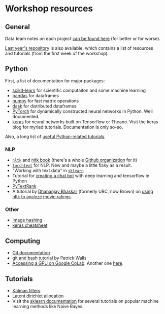 # Workshop resources

## General

Data team notes on each project [can be found
here](https://docs.google.com/document/d/1mtD50bYEMRR9SmBprc7Y36uW6ZlmNNlUzb6MNFooPvw/edit?usp=sharing)
(for better or for worse).

[Last year's repository](https://github.com/bcdataca/workshop-content) is also
available, which contains a list of resources and tutorials (from the first week
of the workshop).

## Python

First, a list of documentation for major packages:

* [scikit-learn](http://scikit-learn.org/stable/index.html) for scientific
  computaiton and some machine learning
* [pandas](https://pandas.pydata.org/) for dataframes
* [numpy](http://www.numpy.org/) for fast matrix operations
* [dask](https://dask.pydata.org/en/latest/) for distributed dataframes
* [PyTorch](https://pytorch.org/) for dynamically constructed neural networks in
  Python. Well documented.
* [keras](https://keras.io/) for neural networks built on Tensorflow or
  Theano. Visit the keras blog for myriad tutorials. Documentation is only
  so-so.

Also, a long list of [useful Python-related
tutorials](https://medium.com/machine-learning-in-practice/over-150-of-the-best-machine-learning-nlp-and-python-tutorials-ive-found-ffce2939bd78).

### NLP

* [`nltk`](https://www.nltk.org/) and [nltk book](https://www.nltk.org/book/)
  (there's a whole [Github organization](https://github.com/nltk) for it)
* [`torchtext`](https://towardsdatascience.com/use-torchtext-to-load-nlp-datasets-part-i-5da6f1c89d84)
  for NLP. New and maybe a little flaky as a result.
* "Working with text data" in
  [`sklearn`](http://scikit-learn.org/stable/tutorial/text_analytics/working_with_text_data.html)
* Tutorial for [creating a chat
  bot](https://www.youtube.com/watch?v=dvOnYLDg8_Y) with deep learning and
  tensorflow in Python
* [PyTextRank](https://medium.com/@aneesha/beyond-bag-of-words-using-pytextrank-to-find-phrases-and-summarize-text-f736fa3773c5)
* A tutorial by [Dhananjay Bhaskar](http://www.dhananjaybhaskar.com/) (formerly
  UBC, now Brown) on [using nltk to analyze movie
  ratings](https://github.com/ubcs3/2016-Fall/blob/master/2016-11-25-notes.ipynb).

### Other

* [Image hashing](https://www.pyimagesearch.com/2017/11/27/image-hashing-opencv-python/?utm_source=mybridge&utm_medium=blog&utm_campaign=read_more)
* [keras cheatsheet](https://becominghuman.ai/keras-cheat-sheet-neural-networks-in-python-738c0d170c2e)

## Computing

* [Git documentation](https://git-scm.com/doc)
* [git and bash tutorial](https://github.com/bcdataca/workshop-content/blob/master/0-iam-short-course/notes/day-1.ipynb) by Patrick Walls
* [Accessing a GPU on Google
  CoLab](https://towardsdatascience.com/fast-ai-lesson-1-on-google-colab-free-gpu-d2af89f53604). Another
  one
  [here](https://hackernoon.com/train-your-machine-learning-models-on-googles-gpus-for-free-forever-a41bd309d6ad).

## Tutorials

* [Kalman filters](http://web.mit.edu/kirtley/kirtley/binlustuff/literature/control/Kalman%20filter.pdf)
* [Latent dirichlet allocation](http://www.jmlr.org/papers/volume3/blei03a/blei03a.pdf)
* Visit the [sklearn
  documentation](http://scikit-learn.org/stable/documentation.html) for several
  tutorials on popular machine learning methods like Naive Bayes.
